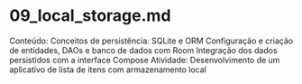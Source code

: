 # 09_local_storage.md

Conteúdo:
Conceitos de persistência: SQLite e ORM
Configuração e criação de entidades, DAOs e banco de dados com Room
Integração dos dados persistidos com a interface Compose
Atividade:
Desenvolvimento de um aplicativo de lista de itens com armazenamento local
